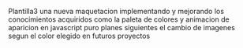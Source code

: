 Plantilla3 una nueva maquetacion implementando y mejorando los conocimientos acquiridos como la paleta de colores y animacion de aparicion en javascript puro
planes siguientes el cambio de imagenes segun el color elegido en futuros proyectos
 
